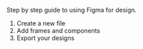 

Step by step guide to using Figma for design.

1. Create a new file
2. Add frames and components
3. Export your designs
